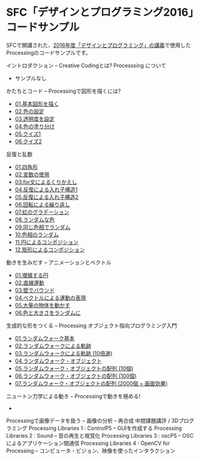 # SFC「デザインとプログラミング2016」コードサンプル

SFCで開講された、[2016年度「デザインとプログラミング」の講義](http://yoppa.org/sfc_design16)で使用したProcessingのコードサンプルです。

イントロダクション – Creative Codingとは? Processsing について

- サンプルなし

かたちとコード – Processingで図形を描くには?

- [01.基本図形を描く](./w02_01/)
- [02.色の設定](./w02_02/)
- [03.透明度を設定](./w02_03/)
- [04.色の塗り分け](./w02_04/)
- [05.クイズ1](./w02_05/)
- [06.クイズ2](./w02_06/)

反復と乱数

- [01.四角形](./w03_01/)
- [02.変数の使用](./w03_02/)
- [03.for文によるくりかえし](./w03_03/)
- [04.反復による入れ子構造1](./w03_04/)
- [05.反復による入れ子構造2](./w03_05/)
- [06.回転による繰り返し](./w03_06/)
- [07.虹のグラデーション](./w03_07/)
- [08.ランダムな色](./w03_08/)
- [09.同じ色相でランダム](./w03_09/)
- [10.色相のランダム](./w03_10/)
- [11.円によるコンポジション](./w03_11/)
- [12.矩形によるコンポジション](./w03_12/)

動きを生みだす – アニメーションとベクトル

- [01.増殖する円](./w04_01/)
- [02.直線運動](./w04_02/)
- [03.壁でバウンド](./w04_03/)
- [04.ベクトルによる運動の表現](./w04_04/)
- [05.大量の物体を動かす](./w04_05/)
- [06.色と大きさをランダムに](./w04_06/)

生成的な形をつくる – Processing オブジェクト指向プログラミング入門

- [01.ランダムウォーク基本](./w05_01/)
- [02.ランダムウォークによる軌跡](./w05_02/)
- [03.ランダムウォークによる軌跡 (10倍速)](./w05_03/)
- [04.ランダムウォーク・オブジェクト](./w05_04/)
- [05.ランダムウォーク・オブジェクトの配列 (10個)](./w05_05/)
- [06.ランダムウォーク・オブジェクトの配列 (100個)](./w05_06/)
- [07.ランダムウォーク・オブジェクトの配列 (2000個 + 画面効果)](./w05_07/)

ニュートン力学による動き – Processingで動きを極める!

- 

Processingで画像データを扱う – 画像の分析・再合成
中間課題講評 / 3Dプログラミング
Processing Libraries 1 : ControlP5 – GUIを作成する
Processing Libraries 2 : Sound – 音の再生と視覚化
Processing Libraries 3 : oscP5 – OSCによるアプリケーション間通信
Processing Libraries 4 : OpenCV for Processing – コンピュータ・ビジョン、映像を使ったインタラクション
